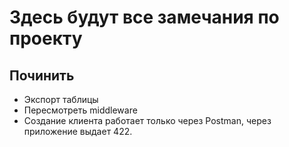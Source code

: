 Здесь будут все замечания по проекту
=



Починить
-

- Экспорт таблицы 
- Пересмотреть middleware
- Создание клиента работает только через Postman, через приложение выдает 422.
